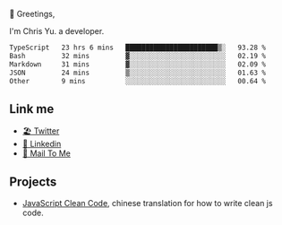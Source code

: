 👋 Greetings, 

I'm Chris Yu. a developer. 


<!--START_SECTION:waka-->

```txt
TypeScript   23 hrs 6 mins   ███████████████████████▒░   93.28 %
Bash         32 mins         ▓░░░░░░░░░░░░░░░░░░░░░░░░   02.19 %
Markdown     31 mins         ▓░░░░░░░░░░░░░░░░░░░░░░░░   02.09 %
JSON         24 mins         ▒░░░░░░░░░░░░░░░░░░░░░░░░   01.63 %
Other        9 mins          ░░░░░░░░░░░░░░░░░░░░░░░░░   00.64 %
```

<!--END_SECTION:waka-->

## Link me

- [🏖️ Twitter](https://twitter.com/yuetong3yu)
- [🧳 Linkedin](https://www.linkedin.com/in/yuetong3yu)
- [📧 Mail To Me](mailto:yuetong3yu@gmail.com)


## Projects 

- [JavaScript Clean Code](https://js-clean-code-cn.vercel.app/), chinese translation for how to write clean js code.
